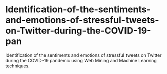 # Identification-of-the-sentiments-and-emotions-of-stressful-tweets-on-Twitter-during-the-COVID-19-pan
Identification of the sentiments and emotions of stressful tweets on Twitter during the COVID-19 pandemic using Web Mining and Machine Learning techniques.
